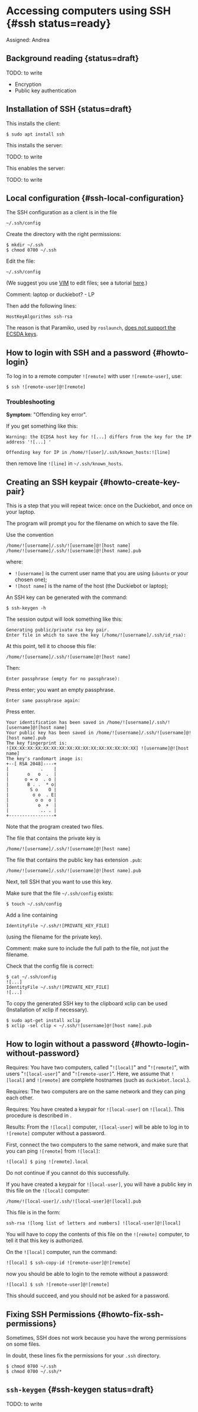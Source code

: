 # Accessing computers using SSH {#ssh status=ready}

Assigned: Andrea

## Background reading {status=draft}

TODO: to write

- Encryption
- Public key authentication


## Installation of SSH {status=draft}

This installs the client:

    $ sudo apt install ssh

This installs the server:

TODO: to write

This enables the server:

TODO: to write

## Local configuration {#ssh-local-configuration}

The SSH configuration as a client is in the file

    ~/.ssh/config

Create the directory with the right permissions:

    $ mkdir ~/.ssh
    $ chmod 0700 ~/.ssh

Edit the file:

    ~/.ssh/config

(We suggest you use [VIM](#vim) to edit files; see a tutorial [here](http://http://www.openvim.com/).)

Comment: laptop or duckiebot? - LP

Then add the following lines:

    HostKeyAlgorithms ssh-rsa

The reason is that Paramiko, used by `roslaunch`,
[does not support the ECSDA keys][bug].

[bug]: https://answers.ros.org/question/41446/a-is-not-in-your-ssh-known_hosts-file/




## How to login with SSH and a password {#howto-login}

To log in to a remote computer `![remote]` with user `![remote-user]`, use:

    $ ssh ![remote-user]@![remote]

### Troubleshooting

**Symptom**: "Offending key error".

If you get something like this:

    Warning: the ECDSA host key for ![...] differs from the key for the IP address '![...] '

    Offending key for IP in /home/![user]/.ssh/known_hosts:![line]

then remove line `![line]` in `~/.ssh/known_hosts`.


## Creating an SSH keypair {#howto-create-key-pair}

This is a step that you will repeat twice: once on the Duckiebot, and once on your laptop.

The program will prompt you for the filename on which to save the file.

Use the convention

    /home/![username]/.ssh/![username]@![host name]
    /home/![username]/.ssh/![username]@![host name].pub

where:

- `![username]` is the current user name that you are using (`ubuntu` or your chosen one);
- `![host name]` is the name of the host (the Duckiebot or laptop);


An SSH key can be generated with the command:

    $ ssh-keygen -h

 <!--
So when you do this on the robot, use

    /home/![ubuntu]/.ssh/![username]@![robot name]

and when doing it on the laptop, use the file name:

    /home/![username]/.ssh/![username]@![laptop name] -->

The session output will look something like this:

    Generating public/private rsa key pair.
    Enter file in which to save the key (/home/![username]/.ssh/id_rsa):

At this point, tell it to choose this file:

    /home/![username]/.ssh/![username]@![host name]

Then:

    Enter passphrase (empty for no passphrase):

Press enter; you want an empty passphrase.

    Enter same passphrase again:

Press enter.

    Your identification has been saved in /home/![username]/.ssh/![username]@![host name]
    Your public key has been saved in /home/![username]/.ssh/![username]@![host name].pub
    The key fingerprint is:
    ![XX:XX:XX:XX:XX:XX:XX:XX:XX:XX:XX:XX:XX:XX:XX:XX] ![username]@![host name]
    The key's randomart image is:
    +--[ RSA 2048]----+
    |            .    |
    |       o   o  .  |
    |      o = o  . o |
    |       B . .  * o|
    |        S o    O |
    |         o o  . E|
    |          o o  o |
    |           o  +  |
    |            .. . |
    +-----------------+


Note that the program created two files.

The file that contains the private key is

    /home/![username]/.ssh/![username]@![host name]

The file that contains the public key has extension `.pub`:

    /home/![username]/.ssh/![username]@![host name].pub

Next, tell SSH that you want to use this key.

Make sure that the file `~/.ssh/config` exists:

    $ touch ~/.ssh/config

Add a line containing

    IdentityFile ~/.ssh/![PRIVATE_KEY_FILE]

(using the filename for the private key).

Comment: make sure to include the full path to the file, not just the filename.

Check that the config file is correct:

    $ cat ~/.ssh/config
    ![...]
    IdentityFile ~/.ssh/![PRIVATE_KEY_FILE]
    ![...]

To copy the generated SSH key to the clipboard xclip can be used (Installation of xclip if necessary).

    $ sudo apt-get install xclip
    $ xclip -sel clip < ~/.ssh/![username]@![host name].pub

## How to login without a password {#howto-login-without-password}


<div class='requirements' markdown='1'>

Requires: You have two computers, called "`![local]`" and "`![remote]`",
  with users "`![local-user]`" and "`![remote-user]`". Here, we assume that `![local]` and `![remote]` are complete hostnames (such as `duckiebot.local`.).

Requires: The two computers are on the same network and they can ping each other.

Requires: You have created a keypair for `![local-user]` on `![local]`.
This procedure is described in [](#howto-create-key-pair).

Results: From the `![local]` computer, `![local-user]` will be able to log in to
  `![remote]` computer without a password.

</div>

First, connect the two computers to the same network, and make sure that you
can ping `![remote]` from `![local]`:

    ![local] $ ping ![remote].local

Do not continue if you cannot do this successfully.

If you have created a keypair for `![local-user]`, you will have a public key
in this file on the `![local]` computer:

    /home/![local-user]/.ssh/![local-user]@![local].pub

This file is in the form:

    ssh-rsa ![long list of letters and numbers] ![local-user]@![local]

You will have to copy the contents of this file on the `![remote]` computer,
to tell it that this key is authorized.

On the `![local]` computer, run the command:

    ![local] $ ssh-copy-id ![remote-user]@![remote]

now you should be able to login to the remote without a password:

    ![local] $ ssh ![remote-user]@![remote]

This should succeed, and you should not be asked for a password.

## Fixing SSH Permissions {#howto-fix-ssh-permissions}

Sometimes, SSH does not work because you have the wrong permissions on some
files.

In doubt, these lines fix the permissions for your `.ssh` directory.

    $ chmod 0700 ~/.ssh
    $ chmod 0700 ~/.ssh/*



## `ssh-keygen` {#ssh-keygen status=draft}

TODO: to write

